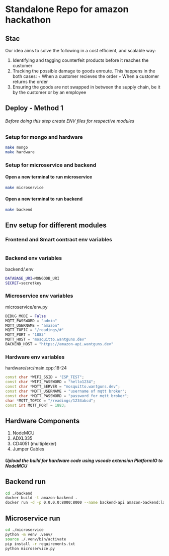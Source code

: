# Standalone Repo for amazon hackathon
## Stac
Our idea aims to solve the following in a cost efficient, and scalable way:
1. Identifying and tagging counterfeit products before it reaches the customer
2. Tracking the possible damage to goods enroute. This happens in the both cases:
   ◦ When a customer recieves the order
   ◦ When a customer returns the order
3. Ensuring the goods are not swapped in between the supply chain, be it by the customer or by an
   employee

## Deploy - Method 1
###### Before doing this step create ENV files for respective modules

### Setup for mongo and hardware
```bash
make mongo
make hardware
```
### Setup for microservice and backend
#### Open a new terminal to run microservice
```bash
make microservice
```
#### Open a new terminal to run backend
```bash
make backend
```

## Env setup for different modules
### Frontend and Smart contract env variables
```javascript

```

### Backend env variables
backend/.env
```bash
DATABASE_URI=MONGODB_URI
SECRET=secretkey
```

### Microservice env variables
microservice/env.py
```python
DEBUG_MODE = False
MQTT_PASSWORD = "admin"
MQTT_USERNAME = "amazon"
MQTT_TOPIC = "/readings/#"
MQTT_PORT = "1883"
MQTT_HOST = "mosquitto.wantguns.dev"
BACKEND_HOST = "https://amazon-api.wantguns.dev"
```

### Hardware env variables
hardware/src/main.cpp:18-24
```cpp
const char *WIFI_SSID = "ESP_TEST";
const char *WIFI_PASSWORD = "hello1234";
const char *MQTT_SERVER = "mosquitto.wantguns.dev";
const char *MQTT_USERNAME = "username of mqtt broker";
const char *MQTT_PASSWORD = "password for mqtt broker";
char *MQTT_TOPIC = "/readings/1234abcd";
const int MQTT_PORT = 1883;
```
## Hardware Components
1. NodeMCU
2. ADXL335
3. CD4051 (multiplexer)
4. Jumper Cables
##### Upload the build for hardware code using vscode extension PlatformIO to NodeMCU


## Backend run
```bash
cd ./backend
docker build -t amazon-backend .
docker run -d -p 0.0.0.0:8000:8000 --name backend-api amazon-backend:latest
```
## Microservice run
```bash
cd ./microservice 
python -m venv .venv/
source ./.venv/bin/activate
pip install -r requirements.txt
python microservice.py
```



